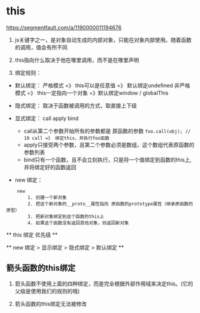 # this

https://segmentfault.com/a/1190000011194676

1. js关键字之一，是对象自动生成的内部对象，只能在对象内部使用。随着函数的调用，值会有所不同

2. this指向什么取决于他在哪里调用，而不是在哪里声明

3. 绑定规则：
 
  - 默认绑定：
     严格模式 =》 this可以是任意值 =》 默认绑定undefined
     非严格模式 =》 this一定指向一个对象 =》默认绑定window / globalThis

  - 隐式绑定：
     取决于函数被调用的方式，取直接上下级

  - 显式绑定：
     call apply bind
     - call从第二个参数开始所有的参数都是 原函数的参数 `foo.call(obj); // 10 call =》 绑定this，并执行foo函数`
     - apply只接受两个参数，且第二个参数必须是数组，这个数组代表原函数的参数列表
     - bind只有一个函数，且不会立刻执行，只是将一个值绑定到函数的this上,并将绑定好的函数返回
     
  - new 绑定：
 
 ```
     new
         1. 创建一个新对象
         2. 把这个新对象的__proto__属性指向 原函数的prototype属性（继承原函数的原型）
         3. 把新对象绑定到这个函数的this上
         4. 如果这个函数没有返回其他对象，则返回新对象
 ```

 ** this 绑定 优先级 **
 
 ** new 绑定 > 显示绑定 > 隐式绑定 > 默认绑定 **



## 箭头函数的this绑定

1. 箭头函数不使用上面的四种绑定，而是完全根据外部作用域来决定this。(它的父级是使用我们的规则的哦)

2. 箭头函数的this绑定无法被修改
